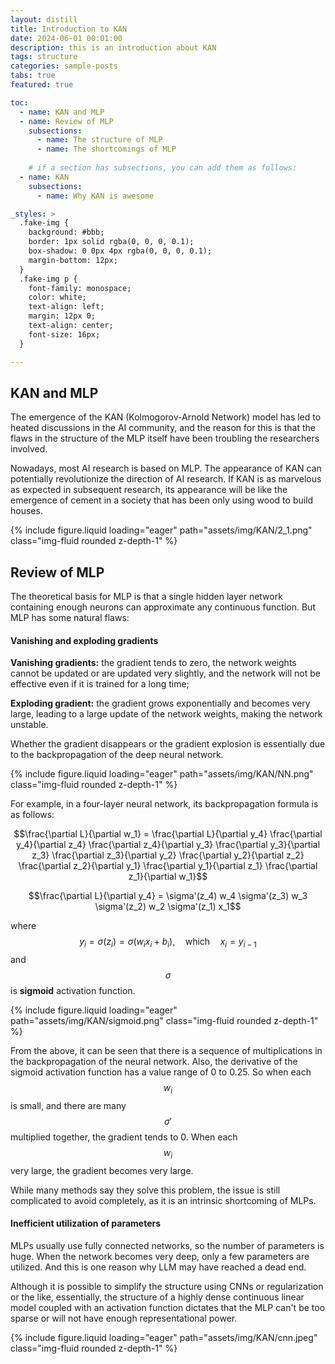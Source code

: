 ```yaml
---
layout: distill
title: Introduction to KAN
date: 2024-06-01 00:01:00
description: this is an introduction about KAN
tags: structure 
categories: sample-posts
tabs: true
featured: true

toc:
  - name: KAN and MLP
  - name: Review of MLP
    subsections:
      - name: The structure of MLP
      - name: The shortcomings of MLP
    
    # if a section has subsections, you can add them as follows:
  - name: KAN
    subsections:
      - name: Why KAN is awesome

_styles: >
  .fake-img {
    background: #bbb;
    border: 1px solid rgba(0, 0, 0, 0.1);
    box-shadow: 0 0px 4px rgba(0, 0, 0, 0.1);
    margin-bottom: 12px;
  }
  .fake-img p {
    font-family: monospace;
    color: white;
    text-align: left;
    margin: 12px 0;
    text-align: center;
    font-size: 16px;
  }

---
```


## KAN and MLP

The emergence of the KAN (Kolmogorov-Arnold Network) model has led to heated discussions in the AI community, and the reason for this is that the flaws in the structure of the MLP itself have been troubling the researchers involved. 

Nowadays, most AI research is based on MLP. The appearance of KAN can potentially revolutionize the direction of AI research. If KAN is as marvelous as expected in subsequent research, its appearance will be like the emergence of cement in a society that has been only using wood to build houses.


<div class="row mt-3">
    <div class="col-sm mt-3 mt-md-0">
        {% include figure.liquid loading="eager" path="assets/img/KAN/2_1.png" class="img-fluid rounded z-depth-1" %}
    </div>
</div>

## Review of MLP

The theoretical basis for MLP is that a single hidden layer network containing enough neurons can approximate any continuous function. But MLP has some natural flaws:

#### Vanishing and exploding gradients

**Vanishing gradients:** the gradient tends to zero, the network weights cannot be updated or are updated very slightly, and the network will not be effective even if it is trained for a long time;

**Exploding gradient:** the gradient grows exponentially and becomes very large, leading to a large update of the network weights, making the network unstable.

Whether the gradient disappears or the gradient explosion is essentially due to the backpropagation of the deep neural network.

<div class="row mt-3">
    <div class="col-sm mt-3 mt-md-0">
        {% include figure.liquid loading="eager" path="assets/img/KAN/NN.png" class="img-fluid rounded z-depth-1" %}
    </div>
</div>

For example, in a four-layer neural network, its backpropagation formula is as follows:

$$\frac{\partial L}{\partial w_1} = \frac{\partial L}{\partial y_4} \frac{\partial y_4}{\partial z_4} \frac{\partial z_4}{\partial y_3} \frac{\partial y_3}{\partial z_3} \frac{\partial z_3}{\partial y_2} \frac{\partial y_2}{\partial z_2} \frac{\partial z_2}{\partial y_1} \frac{\partial y_1}{\partial z_1} \frac{\partial z_1}{\partial w_1}$$

$$\frac{\partial L}{\partial y_4} = \sigma'(z_4) w_4 \sigma'(z_3) w_3 \sigma'(z_2) w_2 \sigma'(z_1) x_1$$

where $$y_i = \sigma(z_i) = \sigma(w_i x_i + b_i), \quad \text{which} \quad x_i = y_{i-1}$$ and $$\sigma$$ is **sigmoid** activation function.

<div class="row mt-3">
    <div class="col-sm mt-3 mt-md-0">
        {% include figure.liquid loading="eager" path="assets/img/KAN/sigmoid.png" class="img-fluid rounded z-depth-1" %}
    </div>
</div>

From the above, it can be seen that there is a sequence of multiplications in the backpropagation of the neural network. Also, the derivative of the sigmoid activation function has a value range of 0 to 0.25. So when each $$w_i$$ is small, and there are many $$\sigma'$$ multiplied together, the gradient tends to 0. When each $$w_i$$ very large, the gradient becomes very large.

While many methods say they solve this problem, the issue is still complicated to avoid completely, as it is an intrinsic shortcoming of MLPs.

#### Inefficient utilization of parameters

MLPs usually use fully connected networks, so the number of parameters is huge. When the network becomes very deep, only a few parameters are utilized. And this is one reason why LLM may have reached a dead end.

Although it is possible to simplify the structure using CNNs or regularization or the like, essentially, the structure of a highly dense continuous linear model coupled with an activation function dictates that the MLP can't be too sparse or will not have enough representational power.

<div class="row mt-3">
    <div class="col-sm mt-3 mt-md-0">
        {% include figure.liquid loading="eager" path="assets/img/KAN/cnn.jpeg" class="img-fluid rounded z-depth-1" %}
    </div>
</div>